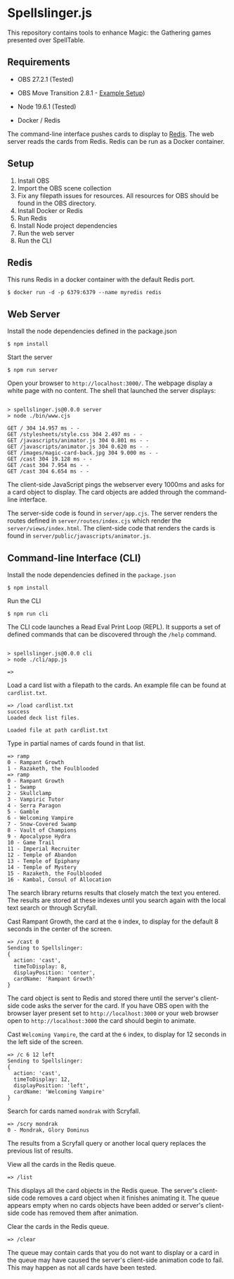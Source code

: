 # Spellslinger.js

This repository contains tools to enhance Magic: the Gathering games presented
over SpellTable.

## Requirements

- OBS 27.2.1 (Tested)
- OBS Move Transition 2.8.1 - [Example Setup](https://www.youtube.com/watch?v=mMrYfxo8Lnc))

- Node 19.6.1 (Tested)
- Docker / Redis

The command-line interface pushes cards to display to [Redis](https://redis.io). The web server reads the cards from Redis. Redis can be run as a Docker container.

## Setup

1. Install OBS
1. Import the OBS scene collection
1. Fix any filepath issues for resources. All resources for OBS should be found in the OBS directory.
1. Install Docker or Redis
1. Run Redis
1. Install Node project dependencies
1. Run the web server
2. Run the CLI

## Redis

This runs Redis in a docker container with the default Redis port.

```shell
$ docker run -d -p 6379:6379 --name myredis redis
```

## Web Server

Install the node dependencies defined in the package.json

```shell
$ npm install
```

Start the server

```shell
$ npm run server
```

Open your browser to `http://localhost:3000/`. The webpage display a white page with no content. The shell that launched the server displays:

```shell

> spellslinger.js@0.0.0 server
> node ./bin/www.cjs

GET / 304 14.957 ms - -
GET /stylesheets/style.css 304 2.497 ms - -
GET /javascripts/animator.js 304 0.801 ms - -
GET /javascripts/animator.js 304 0.620 ms - -
GET /images/magic-card-back.jpg 304 9.000 ms - -
GET /cast 304 19.128 ms - -
GET /cast 304 7.954 ms - -
GET /cast 304 6.654 ms - -
```

The client-side JavaScript pings the webserver every 1000ms and asks for a card object to display. The card objects are added through the command-line interface.

The server-side code is found in `server/app.cjs`.
The server renders the routes defined in `server/routes/index.cjs` which render the `server/views/index.html`.
The client-side code that renders the cards is found in `server/public/javascripts/animator.js`.

## Command-line Interface (CLI)

Install the node dependencies defined in the `package.json`

```shell
$ npm install
```

Run the CLI

```shell
$ npm run cli
```

The CLI code launches a Read Eval Print Loop (REPL). It supports a set of defined commands that can be discovered through the `/help` command.

```shell

> spellslinger.js@0.0.0 cli
> node ./cli/app.js

=>
```

Load a card list with a filepath to the cards. An example file can be found at `cardlist.txt`.

```shell
=> /load cardlist.txt
success
Loaded deck list files.

Loaded file at path cardlist.txt
```

Type in partial names of cards found in that list.

```shell
=> ramp
0 - Rampant Growth
1 - Razaketh, the Foulblooded
=> ramp
0 - Rampant Growth
1 - Swamp
2 - Skullclamp
3 - Vampiric Tutor
4 - Serra Paragon
5 - Gamble
6 - Welcoming Vampire
7 - Snow-Covered Swamp
8 - Vault of Champions
9 - Apocalypse Hydra
10 - Game Trail
11 - Imperial Recruiter
12 - Temple of Abandon
13 - Temple of Epiphany
14 - Temple of Mystery
15 - Razaketh, the Foulblooded
16 - Kambal, Consul of Allocation
```

The search library returns results that closely match the text you entered. The results are stored at these indexes until you search again with the local text search or through Scryfall.

Cast Rampant Growth, the card at the `0` index, to display for the default 8 seconds in the center of the screen.

```shell
=> /cast 0
Sending to Spellslinger:
{
  action: 'cast',
  timeToDisplay: 8,
  displayPosition: 'center',
  cardName: 'Rampant Growth'
}
```

The card object is sent to Redis and stored there until the server's client-side code asks the server for the card. If you have OBS open with the browser layer present set to `http://localhost:3000` or your web browser open to `http://localhost:3000` the card should begin to animate.


Cast `Welcoming Vampire`, the card at the `6` index, to display for 12 seconds in the left side of the screen.

```shell
=> /c 6 12 left
Sending to Spellslinger:
{
  action: 'cast',
  timeToDisplay: 12,
  displayPosition: 'left',
  cardName: 'Welcoming Vampire'
}
```

Search for cards named `mondrak` with Scryfall.

```shell
=> /scry mondrak
0 - Mondrak, Glory Dominus
```

The results from a Scryfall query or another local query replaces the previous list of results.

View all the cards in the Redis queue.

```shell
=> /list
```

This displays all the card objects in the Redis queue. The server's client-side code removes a card object when it finishes animating it. The queue appears empty when no cards objects have been added or server's client-side code has removed them after animation.

Clear the cards in the Redis queue.

```shell
=> /clear
```

The queue may contain cards that you do not want to display or a card in the queue may have caused the server's client-side animation code to fail. This may happen as not all cards have been tested.
